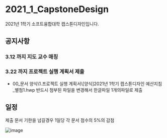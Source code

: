 # 2021_1_CapstoneDesign
2021년 1학기 소프트융합대학 캡스톤디자인입니다.  
 
## 공지사항
### 3.12 까지 지도 교수 매칭
### 3.22 까지 프로젝트 실행 계획서 제출
 - 00_문서 양식\1.프로젝트 실행 계획서\\[양식]2021년 1학기 캡스톤디자인 예산지침_별첨1.hwp
반드시 첨부된 파일을 변경해서 한글파일 1개의파일로 제출  

## 일정
제출 문서 기한을 넘길경우 1일당 각 문서 점수의 5%의 감점

![image](https://user-images.githubusercontent.com/60763110/110566519-7e0eb200-8193-11eb-837b-946a2d8c4116.png)
